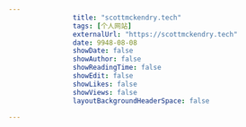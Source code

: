 ---
                title: "scottmckendry.tech"
                tags: [个人网站]
                externalUrl: "https://scottmckendry.tech"
                date: 9948-08-08
                showDate: false
                showAuthor: false
                showReadingTime: false
                showEdit: false
                showLikes: false
                showViews: false
                layoutBackgroundHeaderSpace: false
                ---

